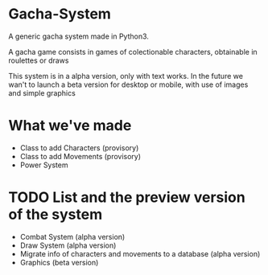 # Gacha-System

A generic gacha system made in Python3.

A gacha game consists in games of colectionable characters, obtainable in roulettes or draws

This system is in a alpha version, only with text works. In the future we wan't to launch a beta version for desktop or mobile, with use of images and simple graphics

# What we've made

- Class to add Characters (provisory)
- Class to add Movements (provisory)
- Power System

# TODO List and the preview version of the system

- Combat System (alpha version)
- Draw System (alpha version)
- Migrate info of characters and movements to a database (alpha version)
- Graphics (beta version)
